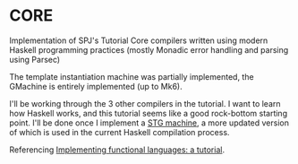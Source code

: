 # CORE
Implementation of SPJ's Tutorial Core compilers written using modern Haskell
programming practices (mostly Monadic error handling and parsing using Parsec)

The template instantiation machine was partially implemented, the GMachine is
entirely implemented (up to Mk6).

I'll be working through the 3 other compilers in the tutorial. I want to learn
how Haskell works, and this tutorial seems like a good rock-bottom starting
point. I'll be done once I implement a [STG machine](http://research.microsoft.com/apps/pubs/default.aspx?id=67083), a more updated version of which is used in the current Haskell
compilation process.



Referencing [Implementing functional languages: a tutorial](http://research.microsoft.com/en-us/um/people/simonpj/Papers/pj-lester-book/i).
